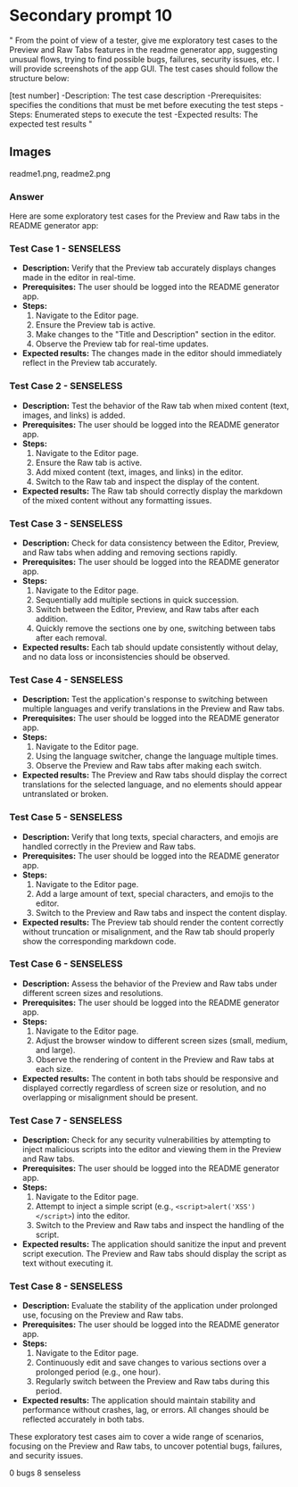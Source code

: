 # Secondary prompt 10

"
From the point of view of a tester, give me exploratory test cases to the Preview and Raw Tabs features in the readme generator app, suggesting unusual flows, trying to find possible bugs, failures, security issues, etc. I will provide screenshots of the app GUI. The test cases should follow the structure below:

[test number]
-Description: The test case description
-Prerequisites: specifies the conditions that must be met before executing the test steps
-Steps: Enumerated steps to execute the test
-Expected results: The expected test results
"

## Images

readme1.png, readme2.png

### Answer

Here are some exploratory test cases for the Preview and Raw tabs in the README generator app:

### Test Case 1 - SENSELESS
- **Description:** Verify that the Preview tab accurately displays changes made in the editor in real-time.
- **Prerequisites:** The user should be logged into the README generator app.
- **Steps:**
  1. Navigate to the Editor page.
  2. Ensure the Preview tab is active.
  3. Make changes to the "Title and Description" section in the editor.
  4. Observe the Preview tab for real-time updates.
- **Expected results:** The changes made in the editor should immediately reflect in the Preview tab accurately.

### Test Case 2 - SENSELESS
- **Description:** Test the behavior of the Raw tab when mixed content (text, images, and links) is added.
- **Prerequisites:** The user should be logged into the README generator app.
- **Steps:**
  1. Navigate to the Editor page.
  2. Ensure the Raw tab is active.
  3. Add mixed content (text, images, and links) in the editor.
  4. Switch to the Raw tab and inspect the display of the content.
- **Expected results:** The Raw tab should correctly display the markdown of the mixed content without any formatting issues.

### Test Case 3 - SENSELESS
- **Description:** Check for data consistency between the Editor, Preview, and Raw tabs when adding and removing sections rapidly.
- **Prerequisites:** The user should be logged into the README generator app.
- **Steps:**
  1. Navigate to the Editor page.
  2. Sequentially add multiple sections in quick succession.
  3. Switch between the Editor, Preview, and Raw tabs after each addition.
  4. Quickly remove the sections one by one, switching between tabs after each removal.
- **Expected results:** Each tab should update consistently without delay, and no data loss or inconsistencies should be observed.

### Test Case 4 - SENSELESS
- **Description:** Test the application's response to switching between multiple languages and verify translations in the Preview and Raw tabs.
- **Prerequisites:** The user should be logged into the README generator app.
- **Steps:**
  1. Navigate to the Editor page.
  2. Using the language switcher, change the language multiple times.
  3. Observe the Preview and Raw tabs after making each switch.
- **Expected results:** The Preview and Raw tabs should display the correct translations for the selected language, and no elements should appear untranslated or broken.

### Test Case 5 - SENSELESS
- **Description:** Verify that long texts, special characters, and emojis are handled correctly in the Preview and Raw tabs.
- **Prerequisites:** The user should be logged into the README generator app.
- **Steps:**
  1. Navigate to the Editor page.
  2. Add a large amount of text, special characters, and emojis to the editor.
  3. Switch to the Preview and Raw tabs and inspect the content display.
- **Expected results:** The Preview tab should render the content correctly without truncation or misalignment, and the Raw tab should properly show the corresponding markdown code.

### Test Case 6 - SENSELESS
- **Description:** Assess the behavior of the Preview and Raw tabs under different screen sizes and resolutions.
- **Prerequisites:** The user should be logged into the README generator app.
- **Steps:**
  1. Navigate to the Editor page.
  2. Adjust the browser window to different screen sizes (small, medium, and large).
  3. Observe the rendering of content in the Preview and Raw tabs at each size.
- **Expected results:** The content in both tabs should be responsive and displayed correctly regardless of screen size or resolution, and no overlapping or misalignment should be present.

### Test Case 7 - SENSELESS
- **Description:** Check for any security vulnerabilities by attempting to inject malicious scripts into the editor and viewing them in the Preview and Raw tabs.
- **Prerequisites:** The user should be logged into the README generator app.
- **Steps:**
  1. Navigate to the Editor page.
  2. Attempt to inject a simple script (e.g., `<script>alert('XSS')</script>`) into the editor.
  3. Switch to the Preview and Raw tabs and inspect the handling of the script.
- **Expected results:** The application should sanitize the input and prevent script execution. The Preview and Raw tabs should display the script as text without executing it.

### Test Case 8 - SENSELESS
- **Description:** Evaluate the stability of the application under prolonged use, focusing on the Preview and Raw tabs.
- **Prerequisites:** The user should be logged into the README generator app.
- **Steps:**
  1. Navigate to the Editor page.
  2. Continuously edit and save changes to various sections over a prolonged period (e.g., one hour).
  3. Regularly switch between the Preview and Raw tabs during this period.
- **Expected results:** The application should maintain stability and performance without crashes, lag, or errors. All changes should be reflected accurately in both tabs.

These exploratory test cases aim to cover a wide range of scenarios, focusing on the Preview and Raw tabs, to uncover potential bugs, failures, and security issues.


0 bugs
8 senseless